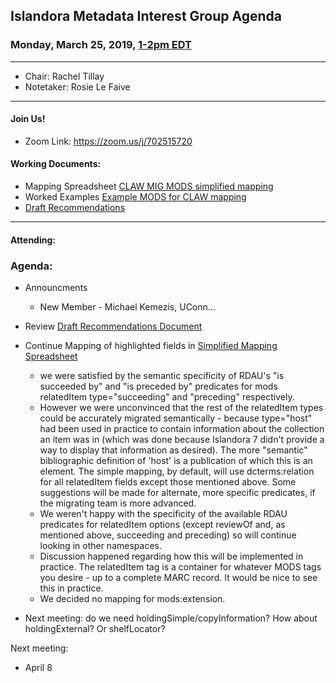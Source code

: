 ## Islandora Metadata Interest Group Agenda
### Monday, March 25, 2019, [1-2pm EDT](http://www.thetimezoneconverter.com/?t=1%20pm&tz=Toronto&)

---
* Chair: Rachel Tillay
* Notetaker: Rosie Le Faive

---

#### Join Us!
* Zoom Link: https://zoom.us/j/702515720

#### Working Documents:
* Mapping Spreadsheet [CLAW MIG MODS simplified mapping](https://docs.google.com/spreadsheets/d/18u2qFJ014IIxlVpM3JXfDEFccwBZcoFsjbBGpvL0jJI/edit#gid=0)
* Worked Examples [Example MODS for CLAW mapping](https://docs.google.com/spreadsheets/d/1C2Xie7HUDSgRT5v4ldoJvlNdoXz2GHAPvL3PE3TOKW8/edit#gid=1829081124)
* [Draft Recommendations](https://docs.google.com/document/d/15qSO9YcALtYSqd6CUuGx0t8FwUJ5pPwVPz0PA5rU898/edit#heading=h.f9r6knw0rjvu)
---

#### Attending:

### Agenda:
* Announcments
  * New Member - Michael Kemezis, UConn...
* Review [Draft Recommendations Document](https://docs.google.com/document/d/15qSO9YcALtYSqd6CUuGx0t8FwUJ5pPwVPz0PA5rU898/edit?usp=sharing) 
* Continue Mapping of highlighted fields in [Simplified Mapping Spreadsheet](https://docs.google.com/spreadsheets/d/18u2qFJ014IIxlVpM3JXfDEFccwBZcoFsjbBGpvL0jJI/edit#gid=0)
  * we were satisfied by the semantic specificity of RDAU's "is succeeded by" and "is preceded by" predicates for mods relatedItem type="succeeding" and "preceding" respectively. 
  * However we were unconvinced that the rest of the relatedItem types could be accurately migrated semantically - because type="host" had been used in practice to contain information about the collection an item was in (which was done because Islandora 7 didn't provide a way to display that information as desired). The more "semantic" bibliographic definition of 'host' is a publication of which this is an element. The simple mapping, by default, will use dcterms:relation for all relatedItem fields except those mentioned above. Some suggestions will be made for alternate, more specific predicates, if the migrating team is more advanced.
  * We weren't happy with the specificity of the available RDAU predicates for relatedItem options (except reviewOf and, as mentioned above, succeeding and preceding) so will continue looking in other namespaces.
  * Discussion happened regarding how this will be implemented in practice. The relatedItem tag is a container for whatever MODS tags you desire - up to a complete MARC record. It would be nice to see this in practice.
  * We decided no mapping for mods:extension.
  
 * Next meeting: do we need holdingSimple/copyInformation? How about holdingExternal? Or shelfLocator?


Next meeting:
* April 8
